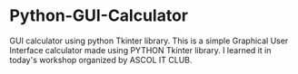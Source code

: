 # Python-GUI-Calculator
GUI calculator using python Tkinter library.
This is a simple Graphical User Interface calculator made using PYTHON Tkinter library.
I learned it in today's workshop organized by ASCOL IT CLUB.
